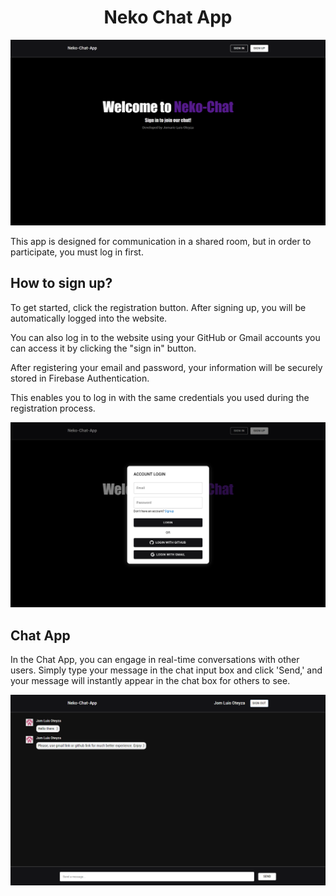 <h1 style="text-align: center;">Neko Chat App</h1>

![Neko Chat App](/src/app/assets/Neko-chat-App.png)

This app is designed for communication in a shared room, but in order to participate, you must log in first.

## How to sign up?

To get started, click the registration button. After signing up, you will be automatically logged into the website.

You can also log in to the website using your GitHub or Gmail accounts you can access it by clicking the "sign in" button.

After registering your email and password, your information will be securely stored in Firebase Authentication.

This enables you to log in with the same credentials you used during the registration process.

![Login Page](/src/app/assets/login%20neko.png)

## Chat App

In the Chat App, you can engage in real-time conversations with other users.
Simply type your message in the chat input box and click 'Send,'
and your message will instantly appear in the chat box for others to see.

![Neko Chat App](/src/app/assets/neko%20chat%20pic.png)
